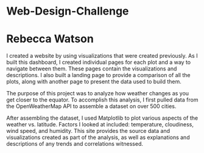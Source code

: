 # Web-Design-Challenge

# Rebecca Watson

I created a website by using visualizations that were created previously. As I built this dashboard, I created individual pages for each plot and a way to navigate between them. These pages contain the visualizations and descriptions. I also built a landing page to provide a comparison of all the plots, along with another page to present the data used to build them.

The purpose of this project was to analyze how weather changes as you get closer to the equator. To accomplish this analysis, I first pulled data from the OpenWeatherMap API to assemble a dataset on over 500 cities.
                
After assembling the dataset, I used Matplotlib to plot various aspects of the weather vs. latitude. Factors I looked at included: 
temperature, cloudiness, wind speed, and humidity. This site provides the source data and visualizations created as part of the analysis, as well as explanations and descriptions of any trends and correlations witnessed.
